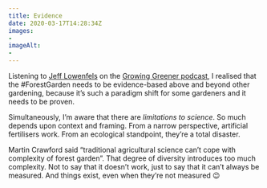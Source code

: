 ```yaml
---
title: Evidence
date: 2020-03-17T14:28:34Z
images:
- 
imageAlt:
- 
---
```


Listening to [Jeff Lowenfels](http://www.jefflowenfels.com) on the [Growing Greener podcast](https://www.thomaschristophergardens.com/podcasts/jeff-lowenfels-the-soil-food-web), I realised that the  #ForestGarden needs to be evidence-based above and beyond other gardening, because it’s such a paradigm shift for some gardeners and it needs to be proven. 

Simultaneously, I’m aware that there are _limitations to science_. So much depends upon context and framing. From a narrow perspective, artificial fertilisers work. From an ecological standpoint, they’re a total disaster.

Martin Crawford said “traditional agricultural science can’t cope with complexity of forest garden”. That degree of diversity introduces too much complexity. Not to say that it doesn’t work, just to say that it can’t always be measured. And things exist, even when they’re not measured 😉
